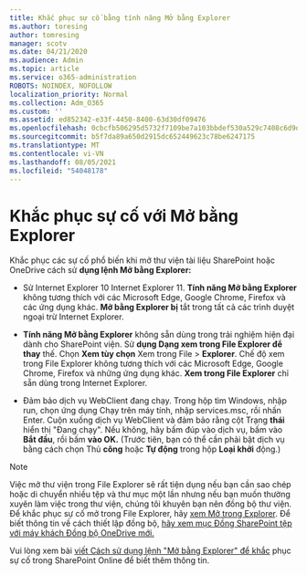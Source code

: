 ```yaml
---
title: Khắc phục sự cố bằng tính năng Mở bằng Explorer
ms.author: toresing
author: tomresing
manager: scotv
ms.date: 04/21/2020
ms.audience: Admin
ms.topic: article
ms.service: o365-administration
ROBOTS: NOINDEX, NOFOLLOW
localization_priority: Normal
ms.collection: Adm_O365
ms.custom: ''
ms.assetid: ed852342-e33f-4450-8400-63d30df09476
ms.openlocfilehash: 0cbcfb506295d5732f7109be7a103bbdef530a529c7408c6d9d45a7b38a89915
ms.sourcegitcommit: b5f7da89a650d2915dc652449623c78be6247175
ms.translationtype: MT
ms.contentlocale: vi-VN
ms.lasthandoff: 08/05/2021
ms.locfileid: "54048178"
---
```

# <a name="fix-problems-with-open-with-explorer"></a>Khắc phục sự cố với Mở bằng Explorer

Khắc phục các sự cố phổ biến khi mở thư viện tài liệu SharePoint hoặc OneDrive cách sử **dụng lệnh Mở bằng Explorer:** 
  
- Sử Internet Explorer 10 Internet Explorer 11. **Tính năng Mở bằng Explorer** không tương thích với các Microsoft Edge, Google Chrome, Firefox và các ứng dụng khác. **Mở bằng Explorer bị** tắt trong tất cả các trình duyệt ngoại trừ Internet Explorer. 
    
- **Tính năng Mở bằng Explorer** không sẵn dùng trong trải nghiệm hiện đại dành cho SharePoint viện. Sử **dụng Dạng xem trong File Explorer để thay** thế. Chọn **Xem tùy chọn** Xem trong File \> **Explorer**. Chế độ xem trong File Explorer không tương thích với các Microsoft Edge, Google Chrome, Firefox và những ứng dụng khác. **Xem trong File Explorer** chỉ sẵn dùng trong Internet Explorer. 
    
- Đảm bảo dịch vụ WebClient đang chạy. Trong hộp tìm Windows, nhập run, chọn ứng dụng Chạy trên máy tính, nhập services.msc, rồi nhấn Enter. Cuộn xuống dịch vụ WebClient và đảm bảo rằng cột Trạng **thái** hiển thị "Đang chạy". Nếu không, hãy bấm đúp vào dịch vụ, bấm vào **Bắt đầu**, rồi bấm **vào OK.** (Trước tiên, bạn có thể cần phải bật dịch vụ bằng cách chọn Thủ **công** hoặc **Tự động** trong hộp **Loại khởi** động.) 
    
> [!NOTE]
> Việc mở thư viện trong File Explorer sẽ rất tiện dụng nếu bạn cần sao chép hoặc di chuyển nhiều tệp và thư mục một lần nhưng nếu bạn muốn thường xuyên làm việc trong thư viện, chúng tôi khuyên bạn nên đồng bộ thư viện. Để khắc phục sự cố mở trong File Explorer, hãy [xem Mở trong Explorer](https://go.microsoft.com/fwlink/?linkid=871665). Để biết thông tin về cách thiết lập đồng bộ, [hãy xem mục Đồng SharePoint tệp với máy khách Đồng bộ OneDrive mới.](https://go.microsoft.com/fwlink/?linkid=871666)
  
Vui lòng xem bài [viết Cách sử dụng lệnh "Mở bằng Explorer" để khắc](https://docs.microsoft.com/sharepoint/support/lists-and-libraries/troubleshoot-issues-using-open-with-explorer) phục sự cố trong SharePoint Online để biết thêm thông tin. 
  

